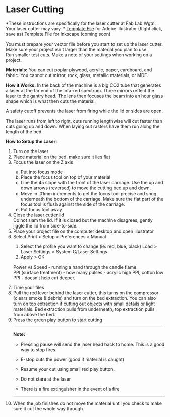 # Laser Cutting
*These instructions are specifically for the laser cutter at Fab Lab Wgtn.  Your laser cutter may vary.
*
[Template File](http://www.fablabwgtn.co.nz/sites/default/files/downloads/Large%20Laser%20template.ait) for Adobe Illustrator (Right click, save as)
Template File for Inkscape (coming soon)

You must prepare your vector file before you start to set up the laser cutter.
Make sure your project isn't larger than the material you plan to use.  
Run smaller test cuts.
Make a note of your settings when working on a project.

**Materials:**
You can cut poplar plywood, acrylic, paper, cardboard, and fabric.
You cannot cut mirror, rock, glass, metallic materials, or MDF.

**How it Works:**
In the back of the machine is a big CO2 tube that generates a laser at the far end of the infa-red spectrum.  Three mirrors reflect the laser to the gantry head.  The lens then focuses the beam into an hour glass shape which is what then cuts the material. 

A safety cutoff prevents the laser from firing while the lid or sides are open.

The laser runs from left to right, cuts running lengthwise will cut faster than cuts going up and down.  When laying out rasters have them run along the length of the bed. 

**How to Setup the Laser:**
<ol>
<li>Turn on the laser</li>
<li>Place material on the bed, make sure it lies flat</li>
<li>Focus the laser on the Z axis</li>
<ol type="a">
       <li>Put into focus mode</li>
       <li>Place the focus tool on top of your material</li>
       <li>Line the 45 slope with the front of the laser carriage.  Use the up and down arrows (reversed) to move the cutting bed up and down.</li>
       <li>Move in .01mm increments to get the focus tool precise and snug underneath the bottom of the carriage.  Make sure the flat part of the focus tool is flush against the side of the carriage.</li>
       <li>Put focus tool away</li>
       </ol>
<li>Close the laser cutter lid<br>
Do not slam the lid.  If it is closed but the machine disagrees, gently jiggle the lid from side-to-side.</li>
<li>Place your project file on the computer desktop and open Illustrator</li>
<li>Select Print > Setup > Preferences > Manual</li>
<ol>
    <li>Select the profile you want to change (ie: red, blue, black) Load > Laser Settings > System C/Laser Settings</li>
    <li>Apply > OK</li>
    </ol>

  Power vs Speed - running a hand through the candle flame.  
  PPI (surface treatment) - how many pulses - acrylic high PPI, cotton low PPI  - doesn’t help cut deeper.

    
<li>Time your files</li>
<li>Pull the red lever behind the laser cutter, this turns on the compressor (clears smoke & debris) and turn on the bed extraction.  You can also turn on top extraction if cutting out objects with small details or light materials.  Bed extraction pulls from underneath, top extraction pulls from above the bed.</li>
<li>Press the green play button to start cutting</li>

---
**Note:**

* Pressing pause will send the laser head back to home.  This is a good way to stop fires.
* E-stop cuts the power (good if material is caught)
* Resume your cut using small red play button.

* Do not stare at the laser

* There is a fire extinguisher in the event of a fire

---
<li>When the job finishes do not move the material until you check to make sure it cut the whole way through.</li>
</ol>






 
